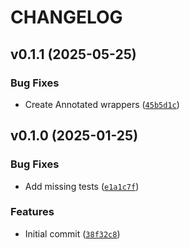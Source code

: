 # CHANGELOG


## v0.1.1 (2025-05-25)

### Bug Fixes

- Create Annotated wrappers
  ([`45b5d1c`](https://github.com/beatreichenbach/qt-pydantic/commit/45b5d1c30f3939351b91d957fccce3035e03d30c))


## v0.1.0 (2025-01-25)

### Bug Fixes

- Add missing tests
  ([`e1a1c7f`](https://github.com/beatreichenbach/qt-pydantic/commit/e1a1c7f141fc71cdcfbf48d2b95ed53b0e5411a0))

### Features

- Initial commit
  ([`38f32c8`](https://github.com/beatreichenbach/qt-pydantic/commit/38f32c87f37225959e62aa79099b4a85109a01ff))
